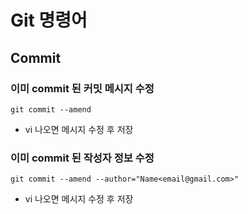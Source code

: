# Git 명령어

## Commit

### 이미 commit 된 커밋 메시지 수정
```shell
git commit --amend
```
- vi 나오면 메시지 수정 후 저장

### 이미 commit 된 작성자 정보 수정
```shell
git commit --amend --author="Name<email@gmail.com>"
```
- vi 나오면 메시지 수정 후 저장